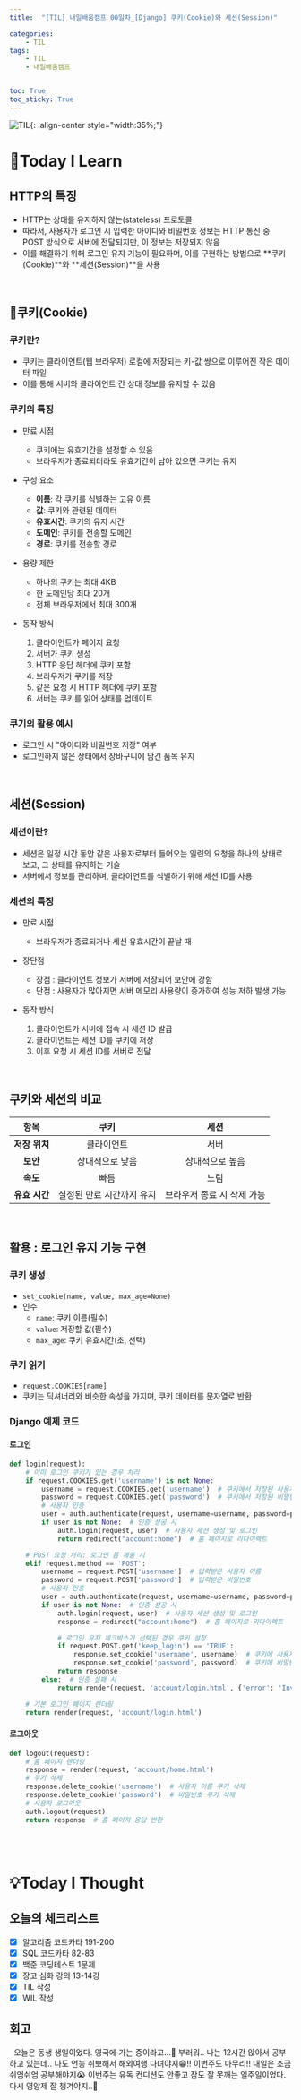 ```yaml
---
title:  "[TIL] 내일배움캠프 00일차_[Django] 쿠키(Cookie)와 세션(Session)" 

categories: 
    - TIL
tags: 
    - TIL
    - 내일배움캠프


toc: True
toc_sticky: True
---
```


![TIL](/assets/images/TIL2.png){: .align-center style="width:35%;"}

# 👀Today I Learn
## HTTP의 특징

- HTTP는 상태를 유지하지 않는(stateless) 프로토콜
- 따라서, 사용자가 로그인 시 입력한 아이디와 비밀번호 정보는 HTTP 통신 중 POST 방식으로 서버에 전달되지만, 이 정보는 저장되지 않음
- 이를 해결하기 위해 로그인 유지 기능이 필요하며, 이를 구현하는 방법으로 **쿠키(Cookie)**와 **세션(Session)**을 사용

<br>

## 🍪쿠키(Cookie)
### 쿠키란?
- 쿠키는 클라이언트(웹 브라우저) 로컬에 저장되는 키-값 쌍으로 이루어진 작은 데이터 파일
- 이를 통해 서버와 클라이언트 간 상태 정보를 유지할 수 있음

### 쿠키의 특징
- 만료 시점
   - 쿠키에는 유효기간을 설정할 수 있음
   - 브라우저가 종료되더라도 유효기간이 남아 있으면 쿠키는 유지

- 구성 요소
   - **이름**: 각 쿠키를 식별하는 고유 이름
   - **값**: 쿠키와 관련된 데이터
   - **유효시간**: 쿠키의 유지 시간
   - **도메인**: 쿠키를 전송할 도메인
   - **경로**: 쿠키를 전송할 경로

- 용량 제한
   - 하나의 쿠키는 최대 4KB
   - 한 도메인당 최대 20개
   - 전체 브라우저에서 최대 300개

- 동작 방식
   1. 클라이언트가 페이지 요청
   2. 서버가 쿠키 생성
   3. HTTP 응답 헤더에 쿠키 포함
   4. 브라우저가 쿠키를 저장
   5. 같은 요청 시 HTTP 헤더에 쿠키 포함
   6. 서버는 쿠키를 읽어 상태를 업데이트

### 쿠기의 활용 예시
- 로그인 시 "아이디와 비밀번호 저장" 여부
- 로그인하지 않은 상태에서 장바구니에 담긴 품목 유지

<br>

## 세션(Session)
### 세션이란?
- 세션은 일정 시간 동안 같은 사용자로부터 들어오는 일련의 요청을 하나의 상태로 보고, 그 상태를 유지하는 기술
- 서버에서 정보를 관리하며, 클라이언트를 식별하기 위해 세션 ID를 사용

### 세션의 특징
- 만료 시점
   - 브라우저가 종료되거나 세션 유효시간이 끝날 때

- 장단점
   - 장점 : 클라이언트 정보가 서버에 저장되어 보안에 강함
   - 단점 : 사용자가 많아지면 서버 메모리 사용량이 증가하여 성능 저하 발생 가능

- 동작 방식
  1. 클라이언트가 서버에 접속 시 세션 ID 발급
  2. 클라이언트는 세션 ID를 쿠키에 저장
  3. 이후 요청 시 세션 ID를 서버로 전달

<br>

## 쿠키와 세션의 비교

| **항목**       | **쿠키**                  | **세션**                   |
|:--------------:|:-------------------------:|:--------------------------:|
| **저장 위치**  | 클라이언트                | 서버                       |
| **보안**       | 상대적으로 낮음           | 상대적으로 높음            |
| **속도**       | 빠름                      | 느림                       |
| **유효 시간**  | 설정된 만료 시간까지 유지 | 브라우저 종료 시 삭제 가능 |


<br>


## 활용 : 로그인 유지 기능 구현
### 쿠키 생성
- `set_cookie(name, value, max_age=None)`
- 인수
  - `name`: 쿠키 이름(필수)
  - `value`: 저장할 값(필수)
  - `max_age`: 쿠키 유효시간(초, 선택)

### 쿠키 읽기
- `request.COOKIES[name]`
- 쿠키는 딕셔너리와 비슷한 속성을 가지며, 쿠키 데이터를 문자열로 반환

### Django 예제 코드

<h4>로그인</h4>

```python
def login(request):
    # 이미 로그인 쿠키가 있는 경우 처리
    if request.COOKIES.get('username') is not None:
        username = request.COOKIES.get('username')  # 쿠키에서 저장된 사용자 이름을 가져옴
        password = request.COOKIES.get('password')  # 쿠키에서 저장된 비밀번호를 가져옴
        # 사용자 인증
        user = auth.authenticate(request, username=username, password=password)
        if user is not None:  # 인증 성공 시
            auth.login(request, user)  # 사용자 세션 생성 및 로그인
            return redirect("account:home")  # 홈 페이지로 리다이렉트

    # POST 요청 처리: 로그인 폼 제출 시
    elif request.method == 'POST':
        username = request.POST['username']  # 입력받은 사용자 이름
        password = request.POST['password']  # 입력받은 비밀번호
        # 사용자 인증
        user = auth.authenticate(request, username=username, password=password)
        if user is not None:  # 인증 성공 시
            auth.login(request, user)  # 사용자 세션 생성 및 로그인
            response = redirect("account:home")  # 홈 페이지로 리다이렉트

            # 로그인 유지 체크박스가 선택된 경우 쿠키 설정
            if request.POST.get('keep_login') == 'TRUE':
                response.set_cookie('username', username)  # 쿠키에 사용자 이름 저장
                response.set_cookie('password', password)  # 쿠키에 비밀번호 저장
            return response
        else:  # 인증 실패 시
            return render(request, 'account/login.html', {'error': 'Invalid credentials'})

    # 기본 로그인 페이지 렌더링
    return render(request, 'account/login.html')
```

<h4>로그아웃</h4>

```python
def logout(request):
    # 홈 페이지 렌더링
    response = render(request, 'account/home.html')
    # 쿠키 삭제
    response.delete_cookie('username')  # 사용자 이름 쿠키 삭제
    response.delete_cookie('password')  # 비밀번호 쿠키 삭제
    # 사용자 로그아웃
    auth.logout(request)
    return response  # 홈 페이지 응답 반환
```

<br>
<br>

# 💡Today I Thought

## 오늘의 체크리스트
- [x]  알고리즘 코드카타 191-200
- [x]  SQL 코드카타 82-83
- [x]  백준 코딩테스트 1문제
- [x]  장고 심화 강의 13-14강
- [x]  TIL 작성
- [x]  WIL 작성

## 회고
&nbsp; 오늘은 동생 생일이었다. 영국에 가는 중이라고...🥹 부러워.. 나는 12시간 앉아서 공부하고 있는데.. 나도 언능 취뽀해서 해외여행 다녀야지😁!! 이번주도 마무리!! 내일은 조금 쉬엄쉬엄 공부해야지😭 이번주는 유독 컨디션도 안좋고 잠도 잘 못깨는 일주일이었다. 다시 영양제 잘 챙겨야지..💊